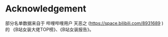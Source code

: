 # Acknowledgement

部分名单数据来自于 哔哩哔哩用户 天恶之 (https://space.bilibili.com/8931689 ) 的 《B站女装大佬TOP榜》、《B站女装报告》。